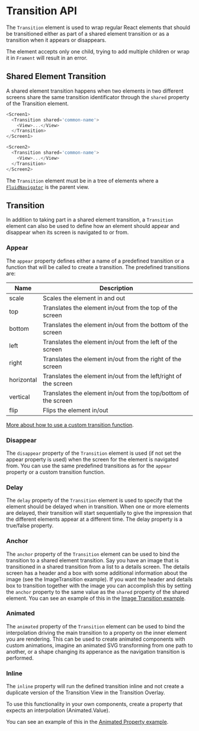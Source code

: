 # Transition API

The `Transition` element is used to wrap regular React elements that should be transitioned either as part of a shared element transition or as a transition when it appears or disappears.

The element accepts only one child, trying to add multiple children or wrap it in `Frament` will result in an error.

## Shared Element Transition
A shared element transition happens when two elements in two different screens share the same transition identificator through the `shared` property of the Transition element.

```javascript
<Screen1>
  <Transition shared='common-name'>
    <View>...</View>
  </Transition>
</Screen1>

<Screen2>
  <Transition shared='common-name'>
    <View>...</View>
  </Transition>
</Screen2>
``` 

The `Transition` element must be in a tree of elements where a [`FluidNavigator`](FluidNavigator.md) is the parent view.

## Transition
In addition to taking part in a shared element transition, a `Transition` element can also be used to define how an element should appear and disappear when its screen is navigated to or from.

### Appear
The `appear` property defines either a name of a predefined transition or a function that will be called to create a transition. The predefined transitions are:

| Name        | Description | 
| ----------  | ------------- | 
| scale      	| Scales the element in and out | 
| top      	| Translates the element in/out from the top of the screen | 
| bottom | Translates the element in/out from the bottom of the screen | 
| left | Translates the element in/out from the left of the screen | 
| right | Translates the element in/out from the right of the screen | 
| horizontal | Translates the element in/out from the left/right of the screen | 
| vertical | Translates the element in/out from the top/bottom of the screen | 
| flip | Flips the element in/out | 

[More about how to use a custom transition function](CustomTransition.md).

### Disappear
The `disappear` property of the `Transition` element is used (if not set the appear property is used) when the screen for the element is navigated from. You can use the same predefined transitions as for the `appear` property or a custom transition function.

### Delay
The `delay` property of the `Transition` element is used to specify that the element should be delayed when in transition. When one or more elements are delayed, their transition will start sequentially to give the impression that the different elements appear at a different time. The delay property is a true/false property.

### Anchor
The `anchor` property of the `Transition` element can be used to bind the transition to a shared element transition. Say you have an image that is transitioned in a shared transition from a list to a details screen. The details screen has a header and a box with some additional information about the image (see the ImageTransition example). If you want the header and details box to transition together with the image you can accomplish this by setting the `anchor` property to the same value as the `shared` property of the shared element. You can see an example of this in the [Image Transition example](https://github.com/fram-x/FluidTransitions/blob/develop/Examples/ImageTransition.js). 

### Animated
The `animated` property of the `Transition` element can be used to bind the interpolation driving the main transition to a property on the inner element you are rendering. This can be used to create animated components with custom animations, imagine an animated SVG transforming from one path to another, or a shape changing its apperance as the navigation transition is performed. 

### Inline
The `inline` property will run the defined transition inline and not create a duplicate version of the Transition View in the Transition Overlay.

To use this functionality in your own components, create a property that expects an interpolation (Animated.Value).

You can see an example of this in the [Animated Property example](https://github.com/fram-x/FluidTransitions/blob/develop/Examples/AnimatedProperty.js). 
